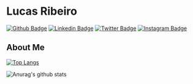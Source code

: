 # Lucas Ribeiro  
[![Github Badge](https://img.shields.io/badge/-Github-000?style=flat-square&logo=Github&logoColor=white&link=https://github.com/LucasRibeiroRJBR)](https://github.com/LucasRibeiroRJBR)
[![Linkedin Badge](https://img.shields.io/badge/-LinkedIn-blue?style=flat-square&logo=Linkedin&logoColor=white&link=https://www.linkedin.com/in/lucas-santos-ribeiro//)](https://www.linkedin.com/in/lucas-santos-ribeiro/)
[![Twitter Badge](https://img.shields.io/badge/-Twitter-1ca0f1?style=flat-square&labelColor=1ca0f1&logo=twitter&logoColor=white&link=https://twitter.com/lucas_sanri)](https://twitter.com/lucas_sanri)
[![Instagram Badge](https://img.shields.io/badge/-Instagram-%23E4405F.svg?&style=flat-square&labelColor=23E4405F&logo=instagram&logoColor=white&link=https://www.instagram.com/lucas_sanri/)](https://www.instagram.com/lucas_sanri/)  


## About Me


[![Top Langs](https://github-readme-stats.vercel.app/api/top-langs/?username=LucasRibeiroRJBR&layout=compact)](https://github.com/LucasRibeiroRJBR&icon_color=ffff00&title_color=00ff00)  

![Anurag's github stats](https://github-readme-stats.vercel.app/api?username=LucasRibeiroRJBR&show_icons=true&theme=dracula&icon_color=ffff00&title_color=00ff00)

